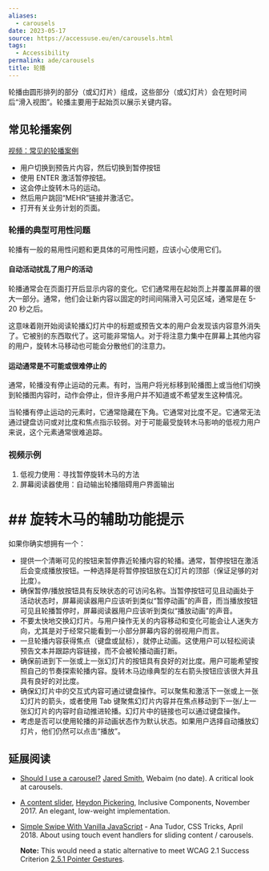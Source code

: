 ```yaml
---
aliases:
  - carousels
date: 2023-05-17
source: https://accessuse.eu/en/carousels.html
tags:
  - Accessibility
permalink: ade/carousels
title: 轮播
---
```

轮播由圆形排列的部分（或幻灯片）组成，这些部分（或幻灯片）会在短时间后“滑入视图”。轮播主要用于起始页以展示关键内容。

## 常见轮播案例

[视频：常见的轮播案例](https://accessuse.eu/files/accessuse/video/existenz-carousel/existenz-carousel.mp4)

- 用户切换到预告片内容，然后切换到暂停按钮
- 使用 ENTER 激活暂停按钮。
- 这会停止旋转木马的运动。
- 然后用户跳回“MEHR”链接并激活它。
- 打开有关业务计划的页面。

### 轮播的典型可用性问题

轮播有一般的易用性问题和更具体的可用性问题，应该小心使用它们。

#### 自动活动扰乱了用户的活动

轮播通常会在页面打开后显示内容的变化。它们通常用在起始页上并覆盖屏幕的很大一部分。通常，他们会让新内容以固定的时间间隔滑入可见区域，通常是在 5-20 秒之后。

这意味着刚开始阅读轮播幻灯片中的标题或预告文本的用户会发现该内容意外消失了。它被别的东西取代了。这可能非常恼人。对于将注意力集中在屏幕上其他内容的用户，旋转木马移动也可能会分散他们的注意力。

#### 运动通常是不可能或很难停止的

通常，轮播没有停止运动的元素。有时，当用户将光标移到轮播图上或当他们切换到轮播图内容时，动作会停止，但许多用户并不知道或不希望发生这种情况。

当轮播有停止运动的元素时，它通常隐藏在下角。它通常对比度不足。它通常无法通过键盘访问或对比度和焦点指示较弱。对于可能最受旋转木马影响的低视力用户来说，这个元素通常很难追踪。

### 视频示例

1. 低视力使用：寻找暂停旋转木马的方法
2. 屏幕阅读器使用：自动输出轮播阻碍用户界面输出

# ## 旋转木马的辅助功能提示

如果你确实想拥有一个：
- 提供一个清晰可见的按钮来暂停靠近轮播内容的轮播。通常，暂停按钮在激活后会变成播放按钮。一种选择是将暂停按钮放在幻灯片的顶部（保证足够的对比度）。
- 确保暂停/播放按钮具有反映状态的可访问名称。当暂停按钮可见且动画处于活动状态时，屏幕阅读器用户应该听到类似“暂停动画”的声音，而当播放按钮可见且轮播暂停时，屏幕阅读器用户应该听到类似“播放动画”的声音。
- 不要太快地交换幻灯片。与用户操作无关的内容移动和变化可能会让人迷失方向，尤其是对于经常只能看到一小部分屏幕内容的弱视用户而言。
- 一旦轮播内容获得焦点（键盘或鼠标），就停止动画。这使用户可以轻松阅读预告文本并跟踪内容链接，而不会被轮播动画打断。
- 确保前进到下一张或上一张幻灯片的按钮具有良好的对比度。用户可能希望按照自己的节奏探索轮播内容。旋转木马边缘典型的左右箭头按钮应该很大并且具有良好的对比度。
- 确保幻灯片中的交互式内容可通过键盘操作。可以聚焦和激活下一张或上一张幻灯片的箭头，或者使用 Tab 键聚焦幻灯片内容并在焦点移动到下一张/上一张幻灯片的内容时自动推进轮播。幻灯片中的链接也可以通过键盘操作。
- 考虑是否可以使用轮播的非动画状态作为默认状态。如果用户选择自动播放幻灯片，他们仍然可以点击“播放”。

## 延展阅读

-   [Should I use a carousel?](http://shouldiuseacarousel.com/) [Jared Smith](https://twitter.com/jared_w_smith), Webaim (no date). A critical look at carousels.
-   [A content slider](https://inclusive-components.design/a-content-slider/), [Heydon Pickering](https://twitter.com/heydonworks), Inclusive Components, November 2017. An elegant, low-weight implementation.
-   [Simple Swipe With Vanilla JavaScript](https://css-tricks.com/simple-swipe-with-vanilla-javascript/) - Ana Tudor, CSS Tricks, April 2018. About using touch event handlers for sliding content / carousels. 

    **Note:** This would need a static alternative to meet WCAG 2.1 Success Criterion [2.5.1 Pointer Gestures](https://www.w3.org/TR/WCAG21/#pointer-gestures).